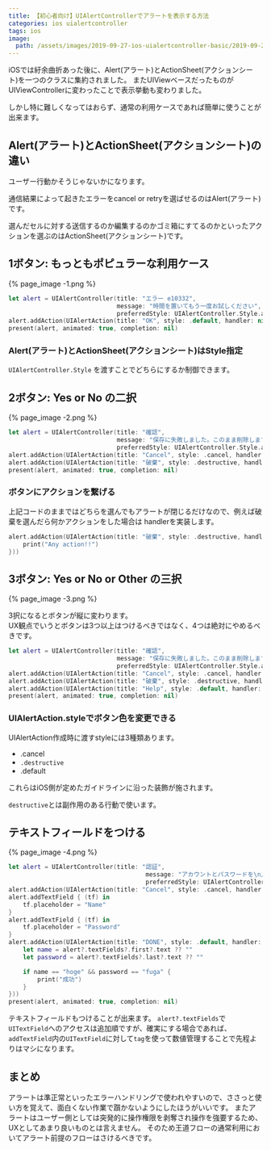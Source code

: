 ```yaml
---
title: 【初心者向け】UIAlertControllerでアラートを表示する方法
categories: ios uialertcontroller
tags: ios
image:
  path: /assets/images/2019-09-27-ios-uialertcontroller-basic/2019-09-27-ios-uialertcontroller-basic-4.png
---
```

iOSでは紆余曲折あった後に、Alert(アラート)とActionSheet(アクションシート)を一つのクラスに集約されました。
またUIViewベースだったものがUIViewControllerに変わったことで表示挙動も変わりました。

しかし特に難しくなってはおらず、通常の利用ケースであれば簡単に使うことが出来ます。

## Alert(アラート)とActionSheet(アクションシート)の違い

ユーザー行動かそうじゃないかになります。

通信結果によって起きたエラーをcancel or retryを選ばせるのはAlert(アラート)です。

選んだセルに対する送信するのか編集するのかゴミ箱にすてるのかといったアクションを選ぶのはActionSheet(アクションシート)です。

## 1ボタン: もっともポピュラーな利用ケース

{% page_image -1.png %}

```swift
let alert = UIAlertController(title: "エラー e10332",
                              message: "時間を置いてもう一度お試しください",
                              preferredStyle: UIAlertController.Style.alert)
alert.addAction(UIAlertAction(title: "OK", style: .default, handler: nil))
present(alert, animated: true, completion: nil)
```

### Alert(アラート)とActionSheet(アクションシート)はStyle指定

`UIAlertController.Style` を渡すことでどちらにするか制御できます。


## 2ボタン: Yes or No の二択

{% page_image -2.png %}

```swift
let alert = UIAlertController(title: "確認",
                              message: "保存に失敗しました。このまま削除しますか？",
                              preferredStyle: UIAlertController.Style.alert)
alert.addAction(UIAlertAction(title: "Cancel", style: .cancel, handler: nil))
alert.addAction(UIAlertAction(title: "破棄", style: .destructive, handler: nil))
present(alert, animated: true, completion: nil)
```

### ボタンにアクションを繋げる

上記コードのままではどちらを選んでもアラートが閉じるだけなので、例えば破棄を選んだら何かアクションをした場合は handlerを実装します。

```swift
alert.addAction(UIAlertAction(title: "破棄", style: .destructive, handler: { (alertAction) in
    print("Any action!!")
}))
```

## 3ボタン: Yes or No or Other の三択

{% page_image -3.png %}

3択になるとボタンが縦に変わります。  
UX観点でいうとボタンは3つ以上はつけるべきではなく、4つは絶対にやめるべきです。


```swift
let alert = UIAlertController(title: "確認",
                              message: "保存に失敗しました。このまま削除しますか？",
                              preferredStyle: UIAlertController.Style.alert)
alert.addAction(UIAlertAction(title: "Cancel", style: .cancel, handler: nil))
alert.addAction(UIAlertAction(title: "破棄", style: .destructive, handler: nil))
alert.addAction(UIAlertAction(title: "Help", style: .default, handler: nil))
present(alert, animated: true, completion: nil)
```

### UIAlertAction.styleでボタン色を変更できる

UIAlertAction作成時に渡すstyleには3種類あります。

- .cancel
- `.destructive`
- .default

これらはiOS側が定めたガイドラインに沿った装飾が施されます。

`destructive`とは副作用のある行動で使います。

## テキストフィールドをつける

{% page_image -4.png %}

```swift
let alert = UIAlertController(title: "認証",
                                      message: "アカウントとパスワードを\n入力してください",
                                      preferredStyle: UIAlertController.Style.alert)
alert.addAction(UIAlertAction(title: "Cancel", style: .cancel, handler: nil))
alert.addTextField { (tf) in
    tf.placeholder = "Name"
}
alert.addTextField { (tf) in
    tf.placeholder = "Password"
}
alert.addAction(UIAlertAction(title: "DONE", style: .default, handler: { [weak alert] (ac) in
    let name = alert?.textFields?.first?.text ?? ""
    let password = alert?.textFields?.last?.text ?? ""

    if name == "hoge" && password == "fuga" {
        print("成功")
    }
}))
present(alert, animated: true, completion: nil)
```

テキストフィールドもつけることが出来ます。
`alert?.textFields`で`UITextField`へのアクセスは追加順ですが、確実にする場合であれば、
`addTextField`内の`UITextField`に対して`tag`を使って数値管理することで先程よりはマシになります。


## まとめ

アラートは準正常といったエラーハンドリングで使われやすいので、ささっと使い方を覚えて、面白くない作業で躓かないようにしたほうがいいです。
またアラートはユーザー側としては突発的に操作権限を剥奪され操作を強要するため、UXとしてあまり良いものとは言えません。
そのため王道フローの通常利用においてアラート前提のフローはさけるべきです。

